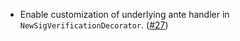 - Enable customization of underlying ante handler in `NewSigVerificationDecorator`. ([#27](https://github.com/noble-assets/forwarding/pull/27))
